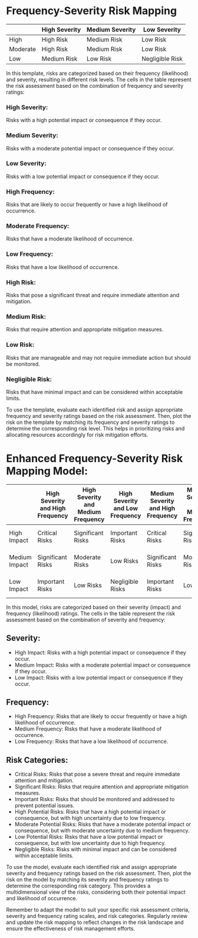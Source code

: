# Frequency-Severity Risk Mapping

|           | High Severity   | Medium Severity | Low Severity   |
|-----------|-----------------|-----------------|----------------|
| High      | High Risk       | Medium Risk     | Low Risk       |
| Moderate  | High Risk       | Medium Risk     | Low Risk       |
| Low       | Medium Risk     | Low Risk        | Negligible Risk|

In this template, risks are categorized based on their frequency (likelihood) and severity, resulting in different risk levels. The cells in the table represent the risk assessment based on the combination of frequency and severity ratings:

### High Severity: 
Risks with a high potential impact or consequence if they occur.
### Medium Severity: 
Risks with a moderate potential impact or consequence if they occur.
### Low Severity: 
Risks with a low potential impact or consequence if they occur.

### High Frequency: 
Risks that are likely to occur frequently or have a high likelihood of occurrence.
### Moderate Frequency: 
Risks that have a moderate likelihood of occurrence.
### Low Frequency: 
Risks that have a low likelihood of occurrence.

### High Risk: 
Risks that pose a significant threat and require immediate attention and mitigation.
### Medium Risk: 
Risks that require attention and appropriate mitigation measures.
### Low Risk: 
Risks that are manageable and may not require immediate action but should be monitored.
### Negligible Risk: 
Risks that have minimal impact and can be considered within acceptable limits.

To use the template, evaluate each identified risk and assign appropriate frequency and severity ratings based on the risk assessment. Then, plot the risk on the template by matching its frequency and severity ratings to determine the corresponding risk level. This helps in prioritizing risks and allocating resources accordingly for risk mitigation efforts.

# Enhanced Frequency-Severity Risk Mapping Model:

|                 | High Severity and High Frequency | High Severity and Medium Frequency | High Severity and Low Frequency | Medium Severity and High Frequency | Medium Severity and Medium Frequency | Medium Severity and Low Frequency | Low Severity and High Frequency | Low Severity and Medium Frequency | Low Severity and Low Frequency |
|-----------------|----------------------------------|------------------------------------|---------------------------------|-----------------------------------|-------------------------------------|--------------------------------|-------------------------------|--------------------------------|----------------------------|
| High Impact     | Critical Risks                   | Significant Risks                  | Important Risks                 | Critical Risks                     | Significant Risks                    | Important Risks                | High Potential Risks         | Moderate Potential Risks       | Low Potential Risks           |
| Medium Impact   | Significant Risks                | Moderate Risks                     | Low Risks                       | Significant Risks                  | Moderate Risks                       | Low Risks                      | Moderate Potential Risks     | Low Potential Risks            | Negligible Risks              |
| Low Impact      | Important Risks                  | Low Risks                          | Negligible Risks                | Important Risks                    | Low Risks                            | Negligible Risks               | Low Potential Risks           | Negligible Risks               | Negligible Risks              |

In this model, risks are categorized based on their severity (impact) and frequency (likelihood) ratings. The cells in the table represent the risk assessment based on the combination of severity and frequency:

## Severity:
  - High Impact: Risks with a high potential impact or consequence if they occur.
  - Medium Impact: Risks with a moderate potential impact or consequence if they occur.
  - Low Impact: Risks with a low potential impact or consequence if they occur.

## Frequency:
  - High Frequency: Risks that are likely to occur frequently or have a high likelihood of occurrence.
  - Medium Frequency: Risks that have a moderate likelihood of occurrence.
  - Low Frequency: Risks that have a low likelihood of occurrence.

## Risk Categories:
  - Critical Risks: Risks that pose a severe threat and require immediate attention and mitigation.
  - Significant Risks: Risks that require attention and appropriate mitigation measures.
  - Important Risks: Risks that should be monitored and addressed to prevent potential issues.
  - High Potential Risks: Risks that have a high potential impact or consequence, but with high uncertainty due to low frequency.
  - Moderate Potential Risks: Risks that have a moderate potential impact or consequence, but with moderate uncertainty due to medium frequency.
  - Low Potential Risks: Risks that have a low potential impact or consequence, but with low uncertainty due to high frequency.
  - Negligible Risks: Risks with minimal impact and can be considered within acceptable limits.

To use the model, evaluate each identified risk and assign appropriate severity and frequency ratings based on the risk assessment. Then, plot the risk on the model by matching its severity and frequency ratings to determine the corresponding risk category. This provides a multidimensional view of the risks, considering both their potential impact and likelihood of occurrence.

Remember to adapt the model to suit your specific risk assessment criteria, severity and frequency rating scales, and risk categories. Regularly review and update the risk mapping to reflect changes in the risk landscape and ensure the effectiveness of risk management efforts.
